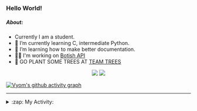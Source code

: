 ### Hello World!

##### About:
- Currently I am a student.
- 🌱 I’m currently learning C, intermediate Python.
- 🌱 I’m learning how to make better documentation.
- 👨‍💻 I'm working on [Botish API](https://github.com/Vyvy-vi/api)
- 🌱 GO PLANT SOME TREES AT [TEAM TREES](https://teamtrees.org/)

<p align="center">
  <a href="https://twitter.com/Vyvy_viM"><img target="_blank" src="https://img.shields.io/badge/twitter%20@Vyvy_viM-0D95E8?style=for-the-badge&logo=twitter&logoColor=white"/></a> 
  <a href="https://vyvy-vi.github.io/portfolio"><img target="_blank" src="https://img.shields.io/badge/-I_love_open_source-green?style=for-the-badge&logo=github&logoColor=black"/></a> 
</p>

[![Vyom's github activity graph](https://activity-graph.herokuapp.com/graph?username=Vyvy-vi)](https://github.com/ashutosh00710/github-readme-activity-graph)

---
<details>
  <summary>:zap: My Activity:</summary>
  
<!--START_SECTION:waka-->
![Code Time](http://img.shields.io/badge/Code%20Time-576%20hrs%2011%20mins-blue)

**I'm a Night 🦉** 

```text
🌞 Morning    43 commits     ██░░░░░░░░░░░░░░░░░░░░░░░   8.63% 
🌆 Daytime    122 commits    ██████░░░░░░░░░░░░░░░░░░░   24.5% 
🌃 Evening    148 commits    ███████░░░░░░░░░░░░░░░░░░   29.72% 
🌙 Night      185 commits    █████████░░░░░░░░░░░░░░░░   37.15%

```
📅 **I'm Most Productive on Sunday** 

```text
Monday       51 commits     ██░░░░░░░░░░░░░░░░░░░░░░░   10.24% 
Tuesday      80 commits     ████░░░░░░░░░░░░░░░░░░░░░   16.06% 
Wednesday    67 commits     ███░░░░░░░░░░░░░░░░░░░░░░   13.45% 
Thursday     63 commits     ███░░░░░░░░░░░░░░░░░░░░░░   12.65% 
Friday       49 commits     ██░░░░░░░░░░░░░░░░░░░░░░░   9.84% 
Saturday     56 commits     ██░░░░░░░░░░░░░░░░░░░░░░░   11.24% 
Sunday       132 commits    ██████░░░░░░░░░░░░░░░░░░░   26.51%

```


📊 **This Week I Spent My Time On** 

```text
🔥 Editors: 
VS Code                  5 hrs 51 mins       ███████████████░░░░░░░░░░   60.56% 
Vim                      3 hrs 48 mins       █████████░░░░░░░░░░░░░░░░   39.44%

🐱‍💻 Projects: 
praise_backend_js        2 hrs 51 mins       ███████░░░░░░░░░░░░░░░░░░   29.53% 
portfolio                2 hrs 47 mins       ███████░░░░░░░░░░░░░░░░░░   28.88% 
Unknown Project          1 hr 39 mins        ████░░░░░░░░░░░░░░░░░░░░░   17.15% 
CSF                      1 hr 18 mins        ███░░░░░░░░░░░░░░░░░░░░░░   13.55% 
Meetings, Sleep          36 mins             █░░░░░░░░░░░░░░░░░░░░░░░░   6.21%

```


 Last Updated on 27/01/2022 22:11:19 UTC
<!--END_SECTION:waka-->
</details>
